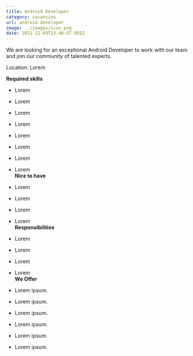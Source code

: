 ```yaml
---
title: Android Developer
category: vacancies
url: android-developer
image: ../images/icon.png
date: 2021-12-03T13:40:57.055Z
---
```

We are looking for an exceptional Android Developer to work
with our team and join our community of talented experts.

Location: Lorem

**Required skills**

- Lorem
- Lorem
- Lorem
- Lorem
- Lorem
- Lorem
- Lorem
- Lorem
  <br>
    **Nice to have**

- Lorem
- Lorem
- Lorem
- Lorem 
  <br>
    **Responsibilities**

- Lorem
- Lorem
- Lorem
- Lorem
  <br>
    **We Offer**

- Lorem ipsum.
- Lorem ipsum.
- Lorem ipsum.
- Lorem ipsum.
- Lorem ipsum.
- Lorem ipsum.